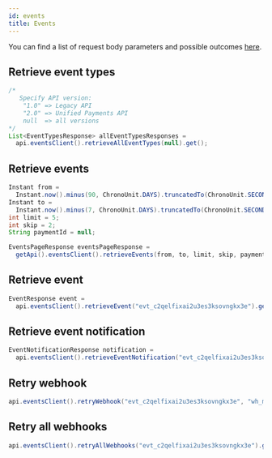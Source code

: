 ```yaml
---
id: events
title: Events
---
```



You can find a list of request body parameters and possible outcomes [here](https://api-reference.checkout.com/#tag/Events).

## Retrieve event types

```java
/* 
   Specify API version:
    "1.0" => Legacy API
    "2.0" => Unified Payments API
    null  => all versions
*/
List<EventTypesResponse> allEventTypesResponses =
  api.eventsClient().retrieveAllEventTypes(null).get();
```

## Retrieve events

```java
Instant from =
  Instant.now().minus(90, ChronoUnit.DAYS).truncatedTo(ChronoUnit.SECONDS);
Instant to =
  Instant.now().minus(7, ChronoUnit.DAYS).truncatedTo(ChronoUnit.SECONDS);
int limit = 5;
int skip = 2;
String paymentId = null;

EventsPageResponse eventsPageResponse =
  getApi().eventsClient().retrieveEvents(from, to, limit, skip, paymentId).get();
```

## Retrieve event

```java
EventResponse event =
  api.eventsClient().retrieveEvent("evt_c2qelfixai2u3es3ksovngkx3e").get();
```

## Retrieve event notification

```java
EventNotificationResponse notification =
  api.eventsClient().retrieveEventNotification("evt_c2qelfixai2u3es3ksovngkx3e", "ntf_wqjkqpgjy33uxoywcej4fnw6qm").get();
```

## Retry webhook

```java
api.eventsClient().retryWebhook("evt_c2qelfixai2u3es3ksovngkx3e", "wh_mpkyioafmajulnhjvwmrklenb4").get();
```

## Retry all webhooks

```java
api.eventsClient().retryAllWebhooks("evt_c2qelfixai2u3es3ksovngkx3e").get();
```
